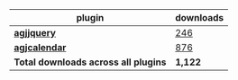 plugin|downloads
------|----------
[**agjjquery**](https://www.npmjs.com/package/agjjquery)|[246](https://www.npmjs.com/package/agjjquery)
[**agjcalendar**](https://www.npmjs.com/package/agjcalendar)|[876](https://www.npmjs.com/package/agjcalendar)
**Total downloads across all plugins**|**1,122**
